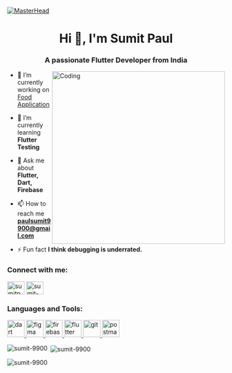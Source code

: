 [![MasterHead](https://cdn.dribbble.com/users/1732368/screenshots/13842635/media/06fdccbc7f0e1d47237b588dc0dbdb42.gif)](https://github.com/Sumit-9900)

<h1 align="center">Hi 👋, I'm Sumit Paul</h1>
<h3 align="center">A passionate Flutter Developer from India</h3>

<img align="right" alt="Coding" width="400" src="https://user-images.githubusercontent.com/74038190/212749447-bfb7e725-6987-49d9-ae85-2015e3e7cc41.gif">

- 🔭 I’m currently working on [Food Application](https://github.com/Sumit-9900/food-app)

- 🌱 I’m currently learning **Flutter Testing**

- 💬 Ask me about **Flutter, Dart, Firebase**

- 📫 How to reach me **paulsumit9900@gmail.com**

- ⚡ Fun fact **I think debugging is underrated.**

<h3 align="left">Connect with me:</h3>
<p align="left">
<a href="https://twitter.com/sumitpaul623732" target="blank"><img align="center" src="https://raw.githubusercontent.com/rahuldkjain/github-profile-readme-generator/master/src/images/icons/Social/twitter.svg" alt="sumitpaul623732" height="30" width="40" /></a>
<a href="https://linkedin.com/in/sumit-paul-640971218" target="blank"><img align="center" src="https://raw.githubusercontent.com/rahuldkjain/github-profile-readme-generator/master/src/images/icons/Social/linked-in-alt.svg" alt="sumit-paul-640971218" height="30" width="40" /></a>
</p>

<h3 align="left">Languages and Tools:</h3>
<p align="left"> <a href="https://dart.dev" target="_blank" rel="noreferrer"> <img src="https://www.vectorlogo.zone/logos/dartlang/dartlang-icon.svg" alt="dart" width="40" height="40"/> </a> <a href="https://www.figma.com/" target="_blank" rel="noreferrer"> <img src="https://www.vectorlogo.zone/logos/figma/figma-icon.svg" alt="figma" width="40" height="40"/> </a> <a href="https://firebase.google.com/" target="_blank" rel="noreferrer"> <img src="https://www.vectorlogo.zone/logos/firebase/firebase-icon.svg" alt="firebase" width="40" height="40"/> </a> <a href="https://flutter.dev" target="_blank" rel="noreferrer"> <img src="https://www.vectorlogo.zone/logos/flutterio/flutterio-icon.svg" alt="flutter" width="40" height="40"/> </a> <a href="https://git-scm.com/" target="_blank" rel="noreferrer"> <img src="https://www.vectorlogo.zone/logos/git-scm/git-scm-icon.svg" alt="git" width="40" height="40"/> </a> <a href="https://postman.com" target="_blank" rel="noreferrer"> <img src="https://www.vectorlogo.zone/logos/getpostman/getpostman-icon.svg" alt="postman" width="40" height="40"/> </a> </p>

<p><img align="left" src="https://github-readme-stats.vercel.app/api/top-langs?username=sumit-9900&show_icons=true&locale=en&layout=compact" alt="sumit-9900" /></p>

<p>&nbsp;<img align="center" src="https://github-readme-stats.vercel.app/api?username=sumit-9900&show_icons=true&locale=en" alt="sumit-9900" /></p>

<p><img align="center" src="https://github-readme-streak-stats.herokuapp.com/?user=sumit-9900&" alt="sumit-9900" /></p>
